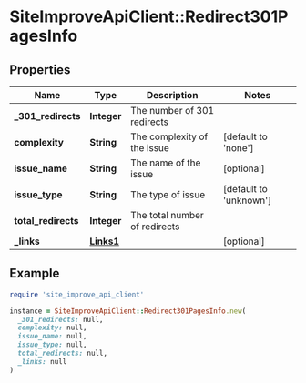 # SiteImproveApiClient::Redirect301PagesInfo

## Properties

| Name | Type | Description | Notes |
| ---- | ---- | ----------- | ----- |
| **_301_redirects** | **Integer** | The number of 301 redirects |  |
| **complexity** | **String** | The complexity of the issue | [default to &#39;none&#39;] |
| **issue_name** | **String** | The name of the issue | [optional] |
| **issue_type** | **String** | The type of issue | [default to &#39;unknown&#39;] |
| **total_redirects** | **Integer** | The total number of redirects |  |
| **_links** | [**Links1**](Links1.md) |  | [optional] |

## Example

```ruby
require 'site_improve_api_client'

instance = SiteImproveApiClient::Redirect301PagesInfo.new(
  _301_redirects: null,
  complexity: null,
  issue_name: null,
  issue_type: null,
  total_redirects: null,
  _links: null
)
```

